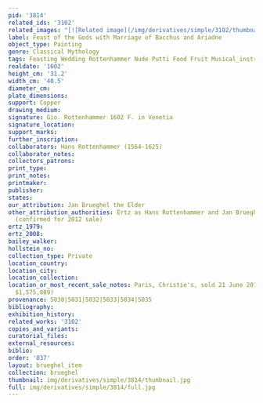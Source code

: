 ```yaml
---
pid: '3814'
related_ids: '3102'
related_images: "[![Related image](/img/derivatives/simple/3102/thumbnail.jpg)](/brughel/3102)"
label: Feast of the Gods with Marriage of Bacchus and Ariadne
object_type: Painting
genre: Classical Mythology
tags: Feasting Wedding Rottenhammer Nude Putti Food Fruit Musical_instruments
realdate: '1602'
height_cm: '31.2'
width_cm: '40.5'
diameter_cm: 
plate_dimensions: 
support: Copper
drawing_medium: 
signature: Gio. Rottenhammer 1602 F. in Venetia
signature_location: 
support_marks: 
further_inscription: 
collaborators: Hans Rottenhammer (1564-1625)
collaborator_notes: 
collectors_patrons: 
print_type: 
print_notes: 
printmaker: 
publisher: 
states: 
our_attribution: Jan Brueghel the Elder
other_attribution_authorities: Ertz as Hans Rottenhammer and Jan Brueghel the Elder
  (confirmed for 2012 sale)
ertz_1979: 
ertz_2008: 
bailey_walker: 
hollstein_no: 
collection_type: Private
location_country: 
location_city: 
location_collection: 
location_or_most_recent_sale_notes: Paris, Christie's, sold 21 June 2012, lot 15 (for
  $1,575,889)
provenance: 5030|5031|5032|5033|5034|5035
bibliography: 
exhibition_history: 
related_works: '3102'
copies_and_variants: 
curatorial_files: 
external_resources: 
biblio: 
order: '837'
layout: brueghel_item
collection: brueghel
thumbnail: img/derivatives/simple/3814/thumbnail.jpg
full: img/derivatives/simple/3814/full.jpg
---
```

